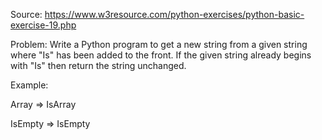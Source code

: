 Source: https://www.w3resource.com/python-exercises/python-basic-exercise-19.php

Problem: Write a Python program to get a new string from a given string where "Is" has been added to the front. If the given string already begins with "Is" then return the string unchanged.

Example: 

Array => IsArray

IsEmpty => IsEmpty